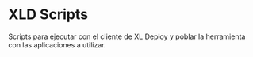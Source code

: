 # XLD Scripts
Scripts para ejecutar con el cliente de XL Deploy y poblar la herramienta con las aplicaciones a utilizar.